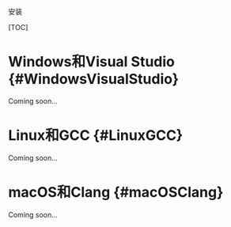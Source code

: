 安装

[TOC]

# Windows和Visual Studio {#WindowsVisualStudio}

Coming soon...

# Linux和GCC {#LinuxGCC}

Coming soon...

# macOS和Clang {#macOSClang}

Coming soon...

